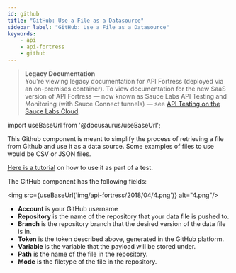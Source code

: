 ```yaml
---
id: github
title: "GitHub: Use a File as a Datasource"
sidebar_label: "GitHub: Use a File as a Datasource"
keywords:
    - api
    - api-fortress
    - github
---
```


>**Legacy Documentation**<br/>You're viewing legacy documentation for API Fortress (deployed via an on-premises container). To view documentation for the new SaaS version of API Fortress &#8212; now known as Sauce Labs API Testing and Monitoring (with Sauce Connect tunnels) &#8212; see [API Testing on the Sauce Labs Cloud](/api-testing/).

import useBaseUrl from '@docusaurus/useBaseUrl';

This Github component is meant to simplify the process of retrieving a file from Github and use it as a data source. Some examples of files to use would be CSV or JSON files.

[Here is a tutorial](/api-testing/on-prem/how-to/github-for-datasets) on how to use it as part of a test.

The GitHub component has the following fields:

<img src={useBaseUrl('img/api-fortress/2018/04/4.png')} alt="4.png"/>

- **Account** is your GitHub username
- **Repository** is the name of the repository that your data file is pushed to.
- **Branch** is the repository branch that the desired version of the data file is in.
- **Token** is the token described above, generated in the GitHub platform.
- **Variable** is the variable that the payload will be stored under.
- **Path** is the name of the file in the repository.
- **Mode** is the filetype of the file in the repository.
